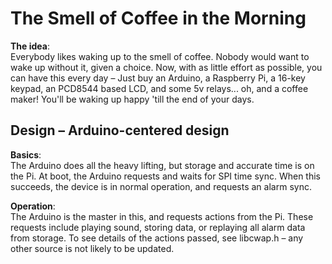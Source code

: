 # The Smell of Coffee in the Morning

**The idea**:  
Everybody likes waking up to the smell of coffee. Nobody would want to wake up
without it, given a choice. Now, with as little effort as possible, you can
have this every day – Just buy an Arduino, a Raspberry Pi, a 16-key keypad, an
PCD8544 based LCD, and some 5v relays... oh, and a coffee maker! You'll be
waking up happy 'till the end of your days.


## Design – Arduino-centered design

**Basics**:  
The Arduino does all the heavy lifting, but storage and accurate time is on the
Pi. At boot, the Arduino requests and waits for SPI time sync. When this
succeeds, the device is in normal operation, and requests an alarm sync.

**Operation**:  
The Arduino is the master in this, and requests actions from the Pi. These
requests include playing sound, storing data, or replaying all alarm data from
storage. To see details of the actions passed, see libcwap.h – any other source
is not likely to be updated.
